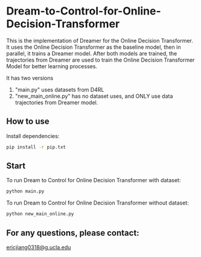 # Dream-to-Control-for-Online-Decision-Transformer

This is the implementation of Dreamer for the Online Decision Transformer. It uses the Online Decision Transformer as the baseline model, then in parallel, it trains a Dreamer model. After both models are trained, the trajectories from Dreamer are used to train the Online Decision Transformer Model for better learning processes.

It has two versions

1. "main.py" uses datasets from D4RL
2. "new_main_online.py" has no dataset uses, and ONLY use data trajectories from Dreamer model.


## How to use

Install dependencies:
```bash
pip install -r pip.txt
```

## Start

To run Dream to Control for Online Decision Transformer with dataset:
```bash
python main.py
```

To run Dream to Control for Online Decision Transformer without dataset:
```bash
python new_main_online.py
```

## For any questions, please contact:
ericjiang0318@g.ucla.edu
